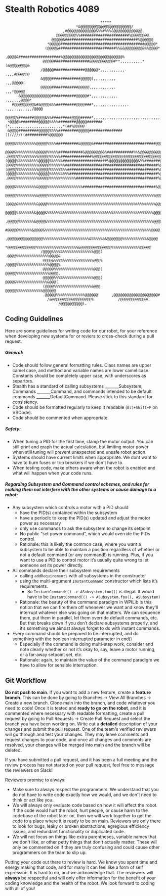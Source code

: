 # Stealth Robotics 4089

```
                                           *****
                                *&@@@@@@@@@@@@@@@@@@@@@@@/
                          ,#@@@@@@@@@@@@@&%%#%%%&@@@@@@@@@@@@@.
                       @@@@@@@@@%%######################%@@@@@@@@.
                     @@@@@&#################################%@@@@@@
                   *@@@@@######################################@@@@@*
                  (@@@@&##########################%%&&@@@@@@@@&%%@@@@*
                 ,@@@@&###################%@@@@@@@@@@@@@@@@@@@@@@@@@@@%
                 @@@@@################&@@@@@@@@@@#**,,,,,,,,,,*(&@@@@@@@@&
                /@@@@@##############@@@@@@*,,,,,,,,,,,.          .,,,#@@@@@@
                &@@@@#############@@@@@(,,,,,,,,,,                   .,,@@@@@(
                @@@@@############@@@@@,,,,,,,,,,,.                    ,,,*@@@@@
      &@@@@@@@@@@@@@@###########@@@@@#*,,,,,,,,,,,,                 .,,,,,,@@@@*
   #@@@@@@@@@&#&@@@@&%%#########@@@@###*,,,,,,,,,,,,,,,.       .,,,,,,,,,,,/@@@@
  @@@@@%#######@@@@@&%%#########@@@@#####*,,,,,,,,,,,,,,,,,,,,,,,,,,,,,,,,,%@@@@
 *@@@@%########@@@@@%%%%########@@@@@#######(*,,,,,,,,,,,,,,,,,,,,,,,,*(##%@@@@@
 &@@@@#########@@@@@%%%%#########@@@@@###############((/////((##########%@@@@@@
 @@@@&%%%%%%%%%@@@@@%%%%##########&@@@@@&############################@@@@@@@@*
 @@@@&%%%%%%%%%@@@@@%%%%%###########&@@@@@@@@&%############%%&@@@@@@@@@@@@#
.@@@@%%%%%%%%%%@@@@@%%%%%##############%@@@@@@@@@@@@@@@@@@@@@@@@@@@@@@@@@(
(@@@@%%%%%%%%%%@@@@@%%%%%%####################%@@@@@@@@@@@@@&%%#######@@@@
(@@@@%%%%%%%%%%@@@@@%%%%%%%##########################################%@@@@
(@@@@%%%%%%%%%%@@@@@%%%%%%%%#########################################%@@@@
(@@@@%%%%%%%%%%@@@@@%%%%%%%%%########################################%@@@@
.@@@@%%%%%%%%%%@@@@@%%%%%%%%%%%%#####################################%@@@@
 @@@@&%%%%%%%%%&@@@@%%%%%%%%%%%%%%%%#################################&@@@@
 @@@@@%%%%%%%%%&@@@@%%%%%%%%%%%%%%%%%%%%%%%%%%%%%%%%%%%%%%%%%%%%%%%%%@@@@&
 (@@@@&%%%%%%%%&@@@@%%%%%%%%%%%%%%%%%%%%%%%%%%%%%%%%%%%%%%%%%%%%%%%%%@@@@%
  @@@@@%%%%%%%%&@@@@&%%%%%%%%%%%%%%%%%%%%%%%%%%%%%%%%%%%%%%%%%%%%%%%%@@@@#
  ,@@@@@%%%%%%%&@@@@&%%%%%%%%%%%%%%%%%%%%%%%%%%%%%%%%%%%%%%%%%%%%%%%%@@@@*
   #@@@@@%%%%%%&@@@@&%%%%%%%%%%%%%%%%%%%%%%%%%%%%%%%%%%%%%%%%%%%%%%%%@@@@.
    ,@@@@@@@@@@@@@@@@%%%%%%%%%%%%%%%%%%%%%&%%%%%&&@@@@@@@%%%%%%%%%%%&@@@@
       *@@@@@@@@@@@@@%%%%%%%%%%%%%%%%%%%&@@@@@@@@@@@@@@%%%%%%%%%%%%%@@@@@
                /@@@@%%%%%%%%%%%%%%%%%%%@@@(    .@@@@%%%%%%%%%%%%%%%@@@@&
                 @@@@&%%%%%%%%%%%%%%%%%%@@@%    /@@@@%%%%%%%%%%%%%%%@@@@%
                 @@@@@%%%%%%%%%%%%%%%%%%@@@(    @@@@@%%%%%%%%%%%%%%%@@@@.
                 @@@@@%%%%%%%%%%%%%%%%%%@@@(    @@@@&%%%%%%%%%%%%%%&@@@(
                 (@@@@%%%%%%%%%%%%%%%%%&@@@     @@@@@%%%%%%%%%%%%@@@@@@
                 .@@@@@%%%%%%%%%%%%%@@@@@@      ,@@@@@@@@@@@@@@@@@@@@#
                   /&@@@@@@@@@@@@@@@@@@%           /@@@@@@@@@@@@(.
                        /@@@@@@@@@@(.
```
## Coding Guidelines
Here are some guidelines for writing code for our robot, for your reference when developing new systems for or reviers to cross-check during a pull request.
##### General:
- Code should follow general formatting rules. Class names are upper camel case, and method and variable names are lower camel case. Constants should be completely upper case, with underscores as separtors.
- Stealth has a standard of calling subsystems _______Subsystem, Commands _______Command, and commands intended to be default commands _______DefaultCommand. Please stick to this standard for consistency.
- Code should be formatted regularly to keep it readable (`Alt+Shift+F` on VSCode).
- Code should be commented when appropriate.
##### Safety:
- When tuning a PID for the first time, clamp the motor output. You can still print and graph the actual calculation, but limiting motor power when still tuning will prevent unexpected and unsafe robot action.
- Systems should have current limits when appropriate. We dont want to have to burn fuses or trip breakers if we don't have to.
- When testing code, make others aware when the robot is enabled and what will happen when your code runs.
##### Regarding Subsystem and Command control schemes, and rules for making them not interfere with the other systems or cause damage to a robot:
- Any subsystem which controls a motor with a PID should
    - have the PID(s) contained within the subsystem
    - have a periodic to keep the PID(s) updated and adjust the motor power as necessary
    - only use commands to ask the subsystem to change its setpoint
    - No public “set power command”, which would override the PIDs control.
    - Rationale: this is likely the common case, where you want a subsystem to be able to maintain a position regardless of whether or not a default command (or any command!) is running. Plus, if you want to use a PID to control motor it’s usually quite wrong to let someone set its power directly.
- All commands declare their subsystem requirements
    - calling `addRequirements` with all subsystems in the constructor
    - using the multi-argument `InstantCommand` constructor which lists it’s requirements.
        - So `InstantCommand(() -> ASubsystem.foo())` is illegal. It would have to be `InstantCommand(() -> ASubsystem.foo(), ASubsystem)`
    - Rationale: the beauty of the command paradigm in WPILib is this notion that we can fire them off whenever we want and know they’ll interrupt whatever else was going on that matters. We can sequence them, put them in parallel, let them override default commands, etc. But that breaks down if you don’t declare subsystems properly, and it’s something we almost always forget to do with instant commands.
- Every command should be prepared to be interrupted, and do something with the boolean interrupted parameter in end()
    - Especially if the command is doing multi-step work, consider and note clearly whether or not it’s okay to, say, leave a motor running, or a far-away setpoint set, etc.
    - Rationale: again, to maintain the value of the command paradigm we have to allow for sensible interruption.
## Git Workflow
**Do not push to main**. If you want to add a new feature, create a **feature branch**. This can be done by going to Branches -> View All Branches -> Create a new branch. Clone main into the branch, and code whatever you need to code! Once it is tested and **ready to go on the robot**, and it is commented where necessary with readable formatting, create a pull request by going to Pull Requests -> Create Pull Request and select the branch you have been working on. Write out a **detailed** description of your changes and submit the pull request. One of the team's verified reviewers will go through and test your changes. They may leave comments and request changes to your code, and once all changes and comments are resolved, your changes will be merged into main and the branch will be deleted.

If you have submitted a pull request, and it has been a full meeting and the review process has not started on your pull request, feel free to message the reviewers on Slack!

Reviewers promise to always:
- Make sure to always respect the programmers. We understand that you do not have to write code exactly how we would, and we don't need to think or act like you.
- We will always only evaluate code based on how it will affect the robot. If the code would hurt the robot, hurt people, or cause harm to the codebase of the robot later on, then we will work together to get the code to a place where it is ready to be on main. Reviewers are only there to look for bugs, leaky or broken abstractions, egregious efficiency issues, and redundant functionality or duplicated code.
- We will not focus on things like extra parentheses, variable names that we don't like, or other petty things that don't actually matter. These will only be commented on if they are truly confusing and could cause other programmers on the team to slip up.

Putting your code out there to review is hard. We know you spent time and energy making that code, and for many it can feel like a form of self expression. It is hard to do, and we acknowledge that. The reviewers will **always** be respectful and will only offer information for the benefit of your coding knowledge and the health of the robot. We look forward to coding with all of you!

